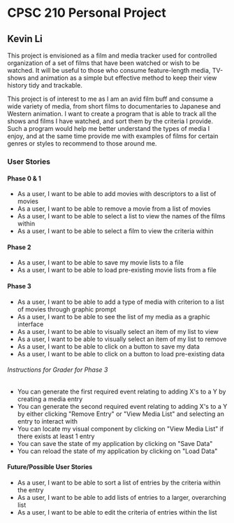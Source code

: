 # CPSC 210 Personal Project

## Kevin Li

This project is envisioned as a film and media tracker used for 
controlled organization of a set of films that have been watched or wish to be watched. It will be useful to those who
consume feature-length
media, TV-shows and animation as a simple but effective method to keep their view history tidy and trackable.

This project is of interest to me as I am an avid film buff and consume a wide variety of media, 
from short films to documentaries to Japanese and Western animation. I want to create a program
that is able to track all the shows and films I have watched, and sort them by the criteria I provide. Such a
program would help me better understand the types of media I enjoy, and at the same time provide me with examples
of films for certain genres or styles to recommend to those around me.

### User Stories
#### Phase 0 & 1
- As a user, I want to be able to add movies with descriptors to a list of movies
- As a user, I want to be able to remove a movie from a list of movies
- As a user, I want to be able to select a list to view the names of the films within
- As a user, I want to be able to select a film to view the criteria within

#### Phase 2
- As a user, I want to be able to save my movie lists to a file
- As a user, I want to be able to load pre-existing movie lists from a file

#### Phase 3
- As a user, I want to be able to add a type of media with criterion to a list of movies through graphic prompt
- As a user, I want to be able to see the list of my media as a graphic interface
- As a user, I want to be able to visually select an item of my list to view
- As a user, I want to be able to visually select an item of my list to remove
- As a user, I want to be able to click on a button to save my data
- As a user, I want to be able to click on a button to load pre-existing data

###### Instructions for Grader for Phase 3
- You can generate the first required event relating to adding X's to a Y by creating a media entry
- You can generate the second required event relating to adding X's to a Y by either clicking "Remove Entry" or "View 
Media List" and selecting an entry to interact with
- You can locate my visual component by clicking on "View Media List" if there exists at least 1 entry
- You can save the state of my application by clicking on "Save Data"
- You can reload the state of my application by clicking on "Load Data"

#### Future/Possible User Stories
- As a user, I want to be able to sort a list of entries by the criteria within the entry
- As a user, I want to be able to add lists of entries to a larger, overarching list
- As a user, I want to be able to edit the criteria of entries within the list
